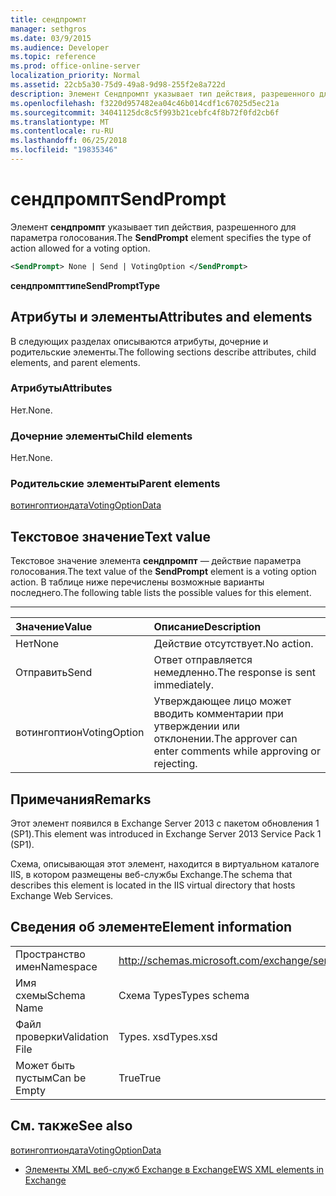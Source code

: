```yaml
---
title: сендпромпт
manager: sethgros
ms.date: 03/9/2015
ms.audience: Developer
ms.topic: reference
ms.prod: office-online-server
localization_priority: Normal
ms.assetid: 22cb5a30-75d9-49a8-9d98-255f2e8a722d
description: Элемент Сендпромпт указывает тип действия, разрешенного для параметра голосования.
ms.openlocfilehash: f3220d957482ea04c46b014cdf1c67025d5ec21a
ms.sourcegitcommit: 34041125dc8c5f993b21cebfc4f8b72f0fd2cb6f
ms.translationtype: MT
ms.contentlocale: ru-RU
ms.lasthandoff: 06/25/2018
ms.locfileid: "19835346"
---
```

# <a name="sendprompt"></a><span data-ttu-id="4088b-103">сендпромпт</span><span class="sxs-lookup"><span data-stu-id="4088b-103">SendPrompt</span></span>

<span data-ttu-id="4088b-104">Элемент **сендпромпт** указывает тип действия, разрешенного для параметра голосования.</span><span class="sxs-lookup"><span data-stu-id="4088b-104">The **SendPrompt** element specifies the type of action allowed for a voting option.</span></span> 
  
```XML
<SendPrompt> None | Send | VotingOption </SendPrompt>
```

 <span data-ttu-id="4088b-105">**сендпромпттипе**</span><span class="sxs-lookup"><span data-stu-id="4088b-105">**SendPromptType**</span></span>
## <a name="attributes-and-elements"></a><span data-ttu-id="4088b-106">Атрибуты и элементы</span><span class="sxs-lookup"><span data-stu-id="4088b-106">Attributes and elements</span></span>

<span data-ttu-id="4088b-107">В следующих разделах описываются атрибуты, дочерние и родительские элементы.</span><span class="sxs-lookup"><span data-stu-id="4088b-107">The following sections describe attributes, child elements, and parent elements.</span></span>
  
### <a name="attributes"></a><span data-ttu-id="4088b-108">Атрибуты</span><span class="sxs-lookup"><span data-stu-id="4088b-108">Attributes</span></span>

<span data-ttu-id="4088b-109">Нет.</span><span class="sxs-lookup"><span data-stu-id="4088b-109">None.</span></span>
  
### <a name="child-elements"></a><span data-ttu-id="4088b-110">Дочерние элементы</span><span class="sxs-lookup"><span data-stu-id="4088b-110">Child elements</span></span>

<span data-ttu-id="4088b-111">Нет.</span><span class="sxs-lookup"><span data-stu-id="4088b-111">None.</span></span>
  
### <a name="parent-elements"></a><span data-ttu-id="4088b-112">Родительские элементы</span><span class="sxs-lookup"><span data-stu-id="4088b-112">Parent elements</span></span>

[<span data-ttu-id="4088b-113">вотингоптиондата</span><span class="sxs-lookup"><span data-stu-id="4088b-113">VotingOptionData</span></span>](votingoptiondata.md)
  
## <a name="text-value"></a><span data-ttu-id="4088b-114">Текстовое значение</span><span class="sxs-lookup"><span data-stu-id="4088b-114">Text value</span></span>

<span data-ttu-id="4088b-115">Текстовое значение элемента **сендпромпт** — действие параметра голосования.</span><span class="sxs-lookup"><span data-stu-id="4088b-115">The text value of the **SendPrompt** element is a voting option action.</span></span> <span data-ttu-id="4088b-116">В таблице ниже перечислены возможные варианты последнего.</span><span class="sxs-lookup"><span data-stu-id="4088b-116">The following table lists the possible values for this element.</span></span> 
  
****

|<span data-ttu-id="4088b-117">**Значение**</span><span class="sxs-lookup"><span data-stu-id="4088b-117">**Value**</span></span>|<span data-ttu-id="4088b-118">**Описание**</span><span class="sxs-lookup"><span data-stu-id="4088b-118">**Description**</span></span>|
|:-----|:-----|
|<span data-ttu-id="4088b-119">Нет</span><span class="sxs-lookup"><span data-stu-id="4088b-119">None</span></span>  <br/> |<span data-ttu-id="4088b-120">Действие отсутствует.</span><span class="sxs-lookup"><span data-stu-id="4088b-120">No action.</span></span>  <br/> |
|<span data-ttu-id="4088b-121">Отправить</span><span class="sxs-lookup"><span data-stu-id="4088b-121">Send</span></span>  <br/> |<span data-ttu-id="4088b-122">Ответ отправляется немедленно.</span><span class="sxs-lookup"><span data-stu-id="4088b-122">The response is sent immediately.</span></span>  <br/> |
|<span data-ttu-id="4088b-123">вотингоптион</span><span class="sxs-lookup"><span data-stu-id="4088b-123">VotingOption</span></span>  <br/> |<span data-ttu-id="4088b-124">Утверждающее лицо может вводить комментарии при утверждении или отклонении.</span><span class="sxs-lookup"><span data-stu-id="4088b-124">The approver can enter comments while approving or rejecting.</span></span>  <br/> |
   
## <a name="remarks"></a><span data-ttu-id="4088b-125">Примечания</span><span class="sxs-lookup"><span data-stu-id="4088b-125">Remarks</span></span>

<span data-ttu-id="4088b-126">Этот элемент появился в Exchange Server 2013 с пакетом обновления 1 (SP1).</span><span class="sxs-lookup"><span data-stu-id="4088b-126">This element was introduced in Exchange Server 2013 Service Pack 1 (SP1).</span></span>
  
<span data-ttu-id="4088b-127">Схема, описывающая этот элемент, находится в виртуальном каталоге IIS, в котором размещены веб-службы Exchange.</span><span class="sxs-lookup"><span data-stu-id="4088b-127">The schema that describes this element is located in the IIS virtual directory that hosts Exchange Web Services.</span></span>
  
## <a name="element-information"></a><span data-ttu-id="4088b-128">Сведения об элементе</span><span class="sxs-lookup"><span data-stu-id="4088b-128">Element information</span></span>

|||
|:-----|:-----|
|<span data-ttu-id="4088b-129">Пространство имен</span><span class="sxs-lookup"><span data-stu-id="4088b-129">Namespace</span></span>  <br/> |http://schemas.microsoft.com/exchange/services/2006/types  <br/> |
|<span data-ttu-id="4088b-130">Имя схемы</span><span class="sxs-lookup"><span data-stu-id="4088b-130">Schema Name</span></span>  <br/> |<span data-ttu-id="4088b-131">Схема Types</span><span class="sxs-lookup"><span data-stu-id="4088b-131">Types schema</span></span>  <br/> |
|<span data-ttu-id="4088b-132">Файл проверки</span><span class="sxs-lookup"><span data-stu-id="4088b-132">Validation File</span></span>  <br/> |<span data-ttu-id="4088b-133">Types. xsd</span><span class="sxs-lookup"><span data-stu-id="4088b-133">Types.xsd</span></span>  <br/> |
|<span data-ttu-id="4088b-134">Может быть пустым</span><span class="sxs-lookup"><span data-stu-id="4088b-134">Can be Empty</span></span>  <br/> |<span data-ttu-id="4088b-135">True</span><span class="sxs-lookup"><span data-stu-id="4088b-135">True</span></span>  <br/> |
   
## <a name="see-also"></a><span data-ttu-id="4088b-136">См. также</span><span class="sxs-lookup"><span data-stu-id="4088b-136">See also</span></span>



[<span data-ttu-id="4088b-137">вотингоптиондата</span><span class="sxs-lookup"><span data-stu-id="4088b-137">VotingOptionData</span></span>](votingoptiondata.md)


- [<span data-ttu-id="4088b-138">Элементы XML веб-служб Exchange в Exchange</span><span class="sxs-lookup"><span data-stu-id="4088b-138">EWS XML elements in Exchange</span></span>](ews-xml-elements-in-exchange.md)

